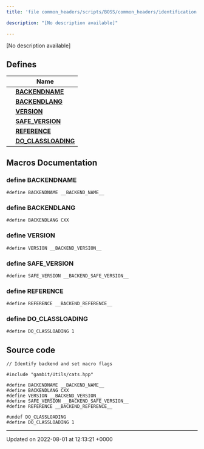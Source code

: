 ```yaml
---
title: 'file common_headers/scripts/BOSS/common_headers/identification.hpp'

description: "[No description available]"

---
```







[No description available]

## Defines

|                | Name           |
| -------------- | -------------- |
|  | **[BACKENDNAME](/documentation/code/files/scripts_2boss_2common__headers_2identification_8hpp/#define-backendname)**  |
|  | **[BACKENDLANG](/documentation/code/files/scripts_2boss_2common__headers_2identification_8hpp/#define-backendlang)**  |
|  | **[VERSION](/documentation/code/files/scripts_2boss_2common__headers_2identification_8hpp/#define-version)**  |
|  | **[SAFE_VERSION](/documentation/code/files/scripts_2boss_2common__headers_2identification_8hpp/#define-safe-version)**  |
|  | **[REFERENCE](/documentation/code/files/scripts_2boss_2common__headers_2identification_8hpp/#define-reference)**  |
|  | **[DO_CLASSLOADING](/documentation/code/files/scripts_2boss_2common__headers_2identification_8hpp/#define-do-classloading)**  |




## Macros Documentation

### define BACKENDNAME

```
#define BACKENDNAME __BACKEND_NAME__
```


### define BACKENDLANG

```
#define BACKENDLANG CXX
```


### define VERSION

```
#define VERSION __BACKEND_VERSION__
```


### define SAFE_VERSION

```
#define SAFE_VERSION __BACKEND_SAFE_VERSION__
```


### define REFERENCE

```
#define REFERENCE __BACKEND_REFERENCE__
```


### define DO_CLASSLOADING

```
#define DO_CLASSLOADING 1
```


## Source code

```
// Identify backend and set macro flags

#include "gambit/Utils/cats.hpp"

#define BACKENDNAME __BACKEND_NAME__
#define BACKENDLANG CXX
#define VERSION __BACKEND_VERSION__
#define SAFE_VERSION __BACKEND_SAFE_VERSION__
#define REFERENCE __BACKEND_REFERENCE__

#undef DO_CLASSLOADING
#define DO_CLASSLOADING 1
```


-------------------------------

Updated on 2022-08-01 at 12:13:21 +0000
